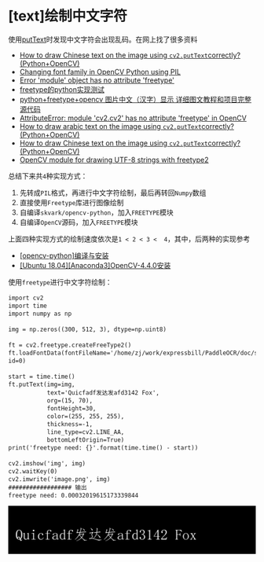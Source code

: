 
# [text]绘制中文字符

使用[putText](./[text]绘制文本.md)时发现中文字符会出现乱码。在网上找了很多资料

* [How to draw Chinese text on the image using `cv2.putText`correctly? (Python+OpenCV)](https://stackoverflow.com/questions/50854235/how-to-draw-chinese-text-on-the-image-using-cv2-puttextcorrectly-pythonopen)
* [Changing font family in OpenCV Python using PIL](https://stackoverflow.com/questions/50870189/changing-font-family-in-opencv-python-using-pil/50921014#50921014)
* [Error 'module' object has no attribute 'freetype'](https://stackoverflow.com/questions/47726854/error-module-object-has-no-attribute-freetype)
* [freetype的python实现测试](https://blog.csdn.net/qq_14972057/article/details/80810786)
* [python+freetype+opencv 图片中文（汉字）显示 详细图文教程和项目完整源代码](https://blog.csdn.net/wyx100/article/details/75579581)
* [AttributeError: module 'cv2.cv2' has no attribute 'freetype' in OpenCV](https://stackoverflow.com/questions/55961893/attributeerror-module-cv2-cv2-has-no-attribute-freetype-in-opencv)
* [How to draw arabic text on the image using `cv2.putText`correctly? (Python+OpenCV)](https://stackoverflow.com/questions/59896297/how-to-draw-arabic-text-on-the-image-using-cv2-puttextcorrectly-pythonopenc)
* [How to draw Chinese text on the image using `cv2.putText`correctly? (Python+OpenCV)](https://stackoverflow.com/questions/50854235/how-to-draw-chinese-text-on-the-image-using-cv2-puttextcorrectly-pythonopen)
* [OpenCV module for drawing UTF-8 strings with freetype2](https://fireant.github.io/misc/2017/01/28/ttf-opencv.html)

总结下来共`4`种实现方式：

1. 先转成`PIL`格式，再进行中文字符绘制，最后再转回`Numpy`数组
2. 直接使用`Freetype`库进行图像绘制
3. 自编译`skvark/opencv-python`，加入`FREETYPE`模块
4. 自编译`OpenCV`源码，加入`FREETYPE`模块

上面四种实现方式的绘制速度依次是`1 < 2 < 3 <  4`，其中，后两种的实现参考

* [[opencv-python]编译与安装](https://zj-image-processing.readthedocs.io/zh_CN/latest/opencv/install-configure/[opencv-python]%E7%BC%96%E8%AF%91%E4%B8%8E%E5%AE%89%E8%A3%85/)
* [[Ubuntu 18.04][Anaconda3]OpenCV-4.4.0安装](https://zj-image-processing.readthedocs.io/zh_CN/latest/opencv/install-configure/OpenCV-4.4.0%E5%AE%89%E8%A3%85/)

使用`freetype`进行中文字符绘制：

```
import cv2
import time
import numpy as np

img = np.zeros((300, 512, 3), dtype=np.uint8)

ft = cv2.freetype.createFreeType2()
ft.loadFontData(fontFileName='/home/zj/work/expressbill/PaddleOCR/doc/simfang.ttf', id=0)

start = time.time()
ft.putText(img=img,
           text='Quicfadf发达发afd3142 Fox',
           org=(15, 70),
           fontHeight=30,
           color=(255, 255, 255),
           thickness=-1,
           line_type=cv2.LINE_AA,
           bottomLeftOrigin=True)
print('freetype need: {}'.format(time.time() - start))

cv2.imshow('img', img)
cv2.waitKey(0)
cv2.imwrite('image.png', img)
################## 输出
freetype need: 0.00032019615173339844
```

![](./imgs/freetype.png)
